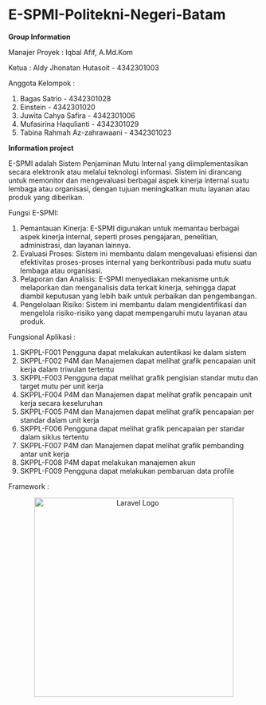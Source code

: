 # E-SPMI-Politekni-Negeri-Batam
**Group Information**

Manajer Proyek   : Iqbal Afif, A.Md.Kom

Ketua 	         : Aldy Jhonatan Hutasoit - 4342301003

Anggota Kelompok : 
1. Bagas Satrio                - 4342301028
2. Einstein                    - 4342301020
3. Juwita Cahya Safira         - 4342301006
4. Mufasirina Haqulianti       - 4342301029
5. Tabina Rahmah Az-zahrawaani - 4342301023

**Information project**

E-SPMI adalah Sistem Penjaminan Mutu Internal yang diimplementasikan secara elektronik atau melalui teknologi informasi. Sistem ini dirancang untuk memonitor dan mengevaluasi berbagai aspek kinerja internal suatu lembaga atau organisasi, dengan tujuan meningkatkan mutu layanan atau produk yang diberikan.

Fungsi E-SPMI:
1. Pemantauan Kinerja: E-SPMI digunakan untuk memantau berbagai aspek kinerja internal, seperti proses pengajaran, penelitian, administrasi, dan layanan lainnya.
2. Evaluasi Proses: Sistem ini membantu dalam mengevaluasi efisiensi dan efektivitas proses-proses internal yang berkontribusi pada mutu suatu lembaga atau organisasi.
3. Pelaporan dan Analisis: E-SPMI menyediakan mekanisme untuk melaporkan dan menganalisis data terkait kinerja, sehingga dapat diambil keputusan yang lebih baik untuk perbaikan dan pengembangan.
4. Pengelolaan Risiko: Sistem ini membantu dalam mengidentifikasi dan mengelola risiko-risiko yang dapat mempengaruhi mutu layanan atau produk.

Fungsional Aplikasi : 
1. SKPPL-F001	Pengguna dapat melakukan autentikasi ke dalam sistem 
2. SKPPL-F002	P4M dan Manajemen dapat melihat grafik pencapaian unit kerja dalam triwulan tertentu 
3. SKPPL-F003	Pengguna dapat melihat grafik pengisian standar mutu dan target mutu per unit kerja
4. SKPPL-F004	P4M dan Manajemen dapat melihat grafik pencapain unit kerja secara keseluruhan 
5. SKPPL-F005	P4M dan Manajemen dapat melihat grafik pencapaian per standar dalam unit kerja
6. SKPPL-F006	Pengguna dapat melihat grafik pencapaian per standar dalam siklus tertentu 
7. SKPPL-F007	P4M dan Manajemen dapat melihat grafik pembanding antar unit kerja
8. SKPPL-F008	P4M dapat melakukan manajemen akun 
9. SKPPL-F009	Pengguna dapat melakukan pembaruan data profile

Framework : 
<p align="center"><a href="https://laravel.com" target="_blank"><img src="https://raw.githubusercontent.com/laravel/art/master/logo-lockup/5%20SVG/2%20CMYK/1%20Full%20Color/laravel-logolockup-cmyk-red.svg" width="400" alt="Laravel Logo"></a></p>
